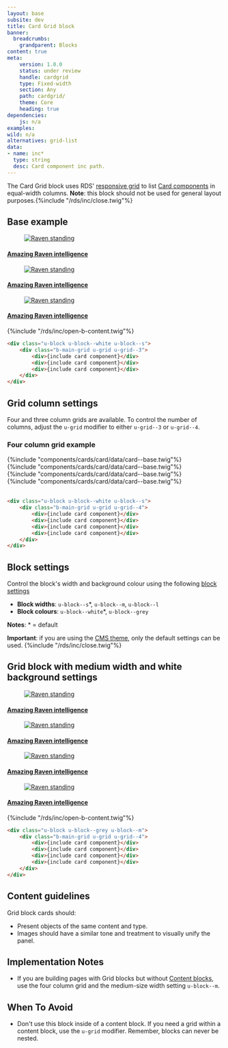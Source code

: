 ```yaml
---
layout: base
subsite: dev
title: Card Grid block
banner:
  breadcrumbs:
    grandparent: Blocks
content: true
meta:
    version: 1.0.0
    status: under review
    handle: cardgrid
    type: Fixed-width
    section: Any
    path: cardgrid/
    theme: Core
    heading: true
dependencies:
    js: n/a
examples:
wild: n/a
alternatives: grid-list
data:
- name: inc*
  type: string
  desc: Card component inc path.
---
```

The Card Grid block uses RDS' [responsive grid](#) to list [Card components](#) in equal-width columns. **Note**: this block should not be used for general layout purposes.{%include "/rds/inc/close.twig"%}
<div class="u-block u-block--white u-block--s u-no-padding-bottom">
<h2>Base example</h2>
<div class="b-main-grid u-grid u-grid--3">
    <div><article class="c-card" itemscope="" itemtype="http://schema.org/VideoObject">
             <a class="card__url" href="https://www.youtube.com/watch?v=lrYPm6DD44M" itemprop="url">
                 <figure class="card__figure u-overlay u-overlay--light" itemscope="" itemtype="http://schema.org/ImageObject">
                     <img class="card__img " src="http://cu-raven.s3.amazonaws.com/assets/img/raven/img-4.jpg" alt="Raven standing">
                     <span class="card__icon c-icon-play-button--white u-icon-bg u-icon-bg--overlay" title="Video" aria-hidden="true"></span>
                 </figure>
                 <div class="card__body">
                     <h4 class="card__title" itemprop="name">Amazing Raven intelligence</h4>
                 </div>
             </a>
         </article>
     </div>
    <div><article class="c-card" itemscope="" itemtype="http://schema.org/VideoObject">
             <a class="card__url" href="https://www.youtube.com/watch?v=lrYPm6DD44M" itemprop="url">
                 <figure class="card__figure u-overlay u-overlay--light" itemscope="" itemtype="http://schema.org/ImageObject">
                     <img class="card__img " src="http://cu-raven.s3.amazonaws.com/assets/img/raven/img-4.jpg" alt="Raven standing">
                     <span class="card__icon c-icon-play-button--white u-icon-bg u-icon-bg--overlay" title="Video" aria-hidden="true"></span>
                 </figure>
                 <div class="card__body">
                     <h4 class="card__title" itemprop="name">Amazing Raven intelligence</h4>
                 </div>
             </a>
         </article>
     </div>
     <div><article class="c-card" itemscope="" itemtype="http://schema.org/VideoObject">
              <a class="card__url" href="https://www.youtube.com/watch?v=lrYPm6DD44M" itemprop="url">
                  <figure class="card__figure u-overlay u-overlay--light" itemscope="" itemtype="http://schema.org/ImageObject">
                      <img class="card__img " src="http://cu-raven.s3.amazonaws.com/assets/img/raven/img-4.jpg" alt="Raven standing">
                      <span class="card__icon c-icon-play-button--white u-icon-bg u-icon-bg--overlay" title="Video" aria-hidden="true"></span>
                  </figure>
                  <div class="card__body">
                      <h4 class="card__title" itemprop="name">Amazing Raven intelligence</h4>
                  </div>
              </a>
          </article>
      </div>
</div>
</div>{%include "/rds/inc/open-b-content.twig"%}

```html
<div class="u-block u-block--white u-block--s">
    <div class="b-main-grid u-grid u-grid--3">
        <div>{include card component}</div>
        <div>{include card component}</div>
        <div>{include card component}</div>
    </div>
</div>
```

## Grid column settings

Four and three column grids are available. To control the number of columns, adjust the `u-grid` modifier to either `u-grid--3` or `u-grid--4`.

### Four column grid example

<div class="b-main-grid u-grid u-grid--4">
    <div>{%include "components/cards/card/data/card--base.twig"%}</div>
    <div>{%include "components/cards/card/data/card--base.twig"%}</div>
    <div>{%include "components/cards/card/data/card--base.twig"%}</div>
    <div>{%include "components/cards/card/data/card--base.twig"%}</div>
</div><br>


```html
<div class="u-block u-block--white u-block--s">
    <div class="b-main-grid u-grid u-grid--4">
        <div>{include card component}</div>
        <div>{include card component}</div>
        <div>{include card component}</div>
        <div>{include card component}</div>
    </div>
</div>
```

## Block settings

Control the block's width and background colour using the following [block settings](#)

- **Block widths**: `u-block--s`*, `u-block--m`, `u-block--l`
- **Block colours**: `u-block--white`*, `u-block--grey`

**Notes**: * = default

**Important**: if you are using the [CMS theme](#), only the default settings can be used.
{%include "/rds/inc/close.twig"%}
<section class="u-block u-block--grey u-block--m">
<h2>Grid block with medium width and white background settings</h2>
<div class="b-main-grid u-grid u-grid--4">
    <div><article class="c-card" itemscope="" itemtype="http://schema.org/VideoObject">
             <a class="card__url" href="https://www.youtube.com/watch?v=lrYPm6DD44M" itemprop="url">
                 <figure class="card__figure u-overlay u-overlay--light" itemscope="" itemtype="http://schema.org/ImageObject">
                     <img class="card__img " src="http://cu-raven.s3.amazonaws.com/assets/img/raven/img-4.jpg" alt="Raven standing">
                     <span class="card__icon c-icon-play-button--white u-icon-bg u-icon-bg--overlay" title="Video" aria-hidden="true"></span>
                 </figure>
                 <div class="card__body">
                     <h4 class="card__title" itemprop="name">Amazing Raven intelligence</h4>
                 </div>
             </a>
         </article>
     </div>
    <div><article class="c-card" itemscope="" itemtype="http://schema.org/VideoObject">
             <a class="card__url" href="https://www.youtube.com/watch?v=lrYPm6DD44M" itemprop="url">
                 <figure class="card__figure u-overlay u-overlay--light" itemscope="" itemtype="http://schema.org/ImageObject">
                     <img class="card__img " src="http://cu-raven.s3.amazonaws.com/assets/img/raven/img-4.jpg" alt="Raven standing">
                     <span class="card__icon c-icon-play-button--white u-icon-bg u-icon-bg--overlay" title="Video" aria-hidden="true"></span>
                 </figure>
                 <div class="card__body">
                     <h4 class="card__title" itemprop="name">Amazing Raven intelligence</h4>
                 </div>
             </a>
         </article>
     </div>
     <div><article class="c-card" itemscope="" itemtype="http://schema.org/VideoObject">
              <a class="card__url" href="https://www.youtube.com/watch?v=lrYPm6DD44M" itemprop="url">
                  <figure class="card__figure u-overlay u-overlay--light" itemscope="" itemtype="http://schema.org/ImageObject">
                      <img class="card__img " src="http://cu-raven.s3.amazonaws.com/assets/img/raven/img-4.jpg" alt="Raven standing">
                      <span class="card__icon c-icon-play-button--white u-icon-bg u-icon-bg--overlay" title="Video" aria-hidden="true"></span>
                  </figure>
                  <div class="card__body">
                      <h4 class="card__title" itemprop="name">Amazing Raven intelligence</h4>
                  </div>
              </a>
          </article>
      </div>
      <div>
        <article class="c-card" itemscope="" itemtype="http://schema.org/VideoObject">
            <a class="card__url" href="https://www.youtube.com/watch?v=lrYPm6DD44M" itemprop="url">
                <figure class="card__figure u-overlay u-overlay--light" itemscope="" itemtype="http://schema.org/ImageObject">
                    <img class="card__img " src="http://cu-raven.s3.amazonaws.com/assets/img/raven/img-4.jpg" alt="Raven standing">
                    <span class="card__icon c-icon-play-button--white u-icon-bg u-icon-bg--overlay" title="Video" aria-hidden="true"></span>
                </figure>
                <div class="card__body">
                    <h4 class="card__title" itemprop="name">Amazing Raven intelligence</h4>
                </div>
            </a>
        </article>
       </div>
</div>
</section>
{%include "/rds/inc/open-b-content.twig"%}

```html
<div class="u-block u-block--grey u-block--m">
    <div class="b-main-grid u-grid u-grid--4">
        <div>{include card component}</div>
        <div>{include card component}</div>
        <div>{include card component}</div>
        <div>{include card component}</div>
    </div>
</div>
```

## Content guidelines

Grid block cards should:

- Present objects of the same content and type.
- Images should have a similar tone and treatment to visually unify the panel.

## Implementation Notes

-  If you are building pages with Grid blocks but without [Content blocks](#), use the four column grid and the medium-size width setting `u-block--m`.

## When To Avoid

- Don't use this block inside of a content block. If you need a grid within a content block, use the `u-grid` modifier. Remember, blocks can never be nested.


